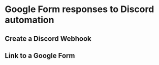 # Google Form responses to Discord automation
## Create a Discord Webhook

## Link to a Google Form

